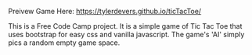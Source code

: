 Preivew Game Here: https://tylerdevers.github.io/ticTacToe/

This is a Free Code Camp project.
It is a simple game of Tic Tac Toe that uses bootstrap for easy css and vanilla javascript.
The game's 'AI' simply pics a random empty game space.
